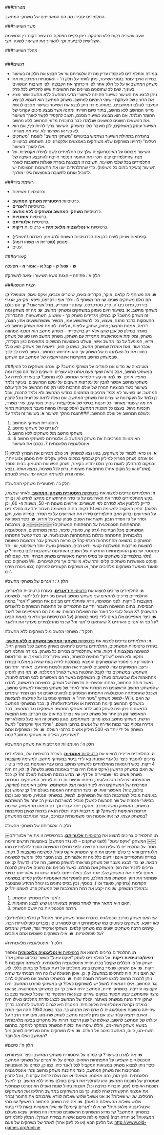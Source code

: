 ###מטרות

התלמידים יסבירו מה הם המאפיינים של משחקי המחשב.

###משך השיעור

 שעה ועשרים דקות ללא הפסקה. ניתן לקיים הפסקה בת עשר דקות בין המשימה השלישית לרביעית וכך להאריך את
 השיעור לשעה וחצי.


###מהלך השיעור

<div id="container" align="center">
  <img class="img-responsive" src="img01.png" title=""/>
</div>


###דגשים
- במידה והתלמידים לא למדו עדיין מה זה אלגוריתם אז אל תבצע את חלק זה בשיעור.
- במידה ואינך עומד בזמני השיעור, ניתן לוותר על חלק ה' – האומנויות המרכיבות את משחק המחשב או על כל חלק אחר לפי היכרותך את הקבוצה ולפי חשיבות הנושאים בעיניך. שים לב שהזמנים מציינים את החשיבות שיש להקדיש לכל פרק.
- ניתן לבצע את השיעור כשיעור פתיחה לשיעורי מדעי המחשב ללא מחשב אשר מציג את הרעיון של העתקת יישומי היומיום למחשב. משחק המחשב הוא דוגמא לביצוע המעבר לעולם המחשבים. באותה מידה ניתן לבצע את השיעור כשיעור מסכם לנושא מדעי המחשב ללא מחשב, בתור סיום חווייתי ומהנה אשר מבצע סיכום עקרוני של החומר הנלמד. אם הוא מבוצע כשיעור מסכם, חשוב להקפיד לקשר לאורך השיעור את הנושאים השונים לנושאים שנלמדו כבר בתוכנית מדעי המחשב ללא מחשב.
- השיעור עוסק במשחקים, לכן מועבר כולו כמשחק. השיעור צריך להיות כיף, אם הוא לא כיף אז השיעור לא ישיג את מטרתו.
- בהגדרה בתחילת השיעור נשתמש בביטויים "משחקי מחשב" לעומת "משחקים רגילים" (דהיינו משחקים שלא משוחקים באמצעים אלקטרוניים). השתמש בביטויים אלו לאורך השיעור.
- השיעור מבוסס על האינטראקציה שלך עם התלמידים לשם למידה אקטיבית. על מנת שהתלמידים יבינו ויזכרו את החומר הנלמד חייבת להתבצע חשיבה של התלמידים בכל שלבי השיעור. חשיבה זו מבוצעת בעזרת שאלות ותשובות לאורך השיעור (בעיקר בתום
כל משימה). כדי שהתלמידים יענו את התשובות המצופות יש להוביל אותם לתשובה באמצעות גילוי מודרך.

###רשימת ציוד

- כרטיסיות משימות:
 * כרטיסיות **היסטורית משחקי המחשב**.
 * כרטיסיות **ז'אנרים**.
 * כרטיסיות **משחקי המחשב ומשחקים ללא מחשב**.
 * כרטיסיות **אומנויות**.
  * כרטיסיית **אלגוריתם**.
  * כרטיסיות **אינטליגנציה מלאכותית** + כרטיסיות **ריקות**.
- (מומלץ!) קופסאות שניתן לשים בהן את הכרטיסיות השונות ולהטמינן באדמה.
- מטמון (סוכריות או משהו דומה).
- עטים.

###קיצורים

**ש** - **ש**אל
**ק** - **ק**בל
**א** - **א**מור
**ה** - **ה**פעלה


#חלק א': פתיחה – הצגת נושא השיעור ויציאה למשחק

###הצגת הנושא

**ש**: מה משותף ל: קלאס, פוקר, הקדרים באים, שוטרים וגנבים, איקס עיגול, מונופול?
 **ק**: הם כולם משחקים שונים.
  **ש**: מה משותף ל: וורלד אוף וורקרפט, פיפא, פק-מן, אנגרי בירדס, פרוט נינג'ה, פרו, סטרקרפט, קאונטר סטרייק, מדל אוף אונר?
   **ק**: הם כולם משחקי מחשב.
   **א**: בשיעור היום נעסוק במשחקים ומשחקי מחשב.
    **ש**: מה זה משחק ומה זה משחק מחשב?
     **ק**: במילון מגדירים משחק כך - שעשוע, השתעשעות, התבדרות, התעסקות בדבר מהנה; צעצוע, כלי להשתעשע עמו, מכשיר שמשתעשעים אתו; הצגה, דרמה, אמנות ההצגה; צחוק, שחוק, עליצות, עליזות.
     לעומת זאת משחק מחשב לא מוגדר במילון של אבן שושן אלא רק בויקיפדיה -
משחק מחשב הוא תוכנה המהווה משחק, ומקיימת אינטראקציה מתמדת עם השחקן. משחק מחשב הינו סוג של משחק וידאו, המופעל על גבי מחשב אישי, ונשלט באמצעות ממשקים מתאימים כגון מקלדת, עכבר ועוד.
זאת אומרת שמשחק מחשב, כשמו כן הוא, וריאציה של משחק. הוא כולל בתוכו את כל האלמנטים של משחק אך הוא מתרחש במחשב. חשוב לשים לב לכך שבמשחק מחשב מתקיימת אינטראקציה של המחשב עם השחקן.

###מוטיבציה
**ש**: מדוע אנו לומדים על משחקי מחשב?
 **ק**: אנחנו משחקים כל הזמן במשחקי מחשב, אבל נראה שאף פעם אנחנו לא עוצרים וחושבים כיצד הם נוצרו ומה מאפיין אותם.
  **ש**: למה זה קשור למדעי המחשב ללא מחשב?
  **ק**: בעזרת למידה על משחקי מחשב אפשר להבין על עקרונות חשובים על עולם המחשבים. בעיקר נלמד בשיעור כיצד מבוצעת המרה של עולם התרבות לפני תקופת המחשב אל תוך עולם המחשב.
  **א**: בשיעור לא נלמד מרכיבים מתמטים במדעי המחשב ולא נלמד לתכנת, אבל כן נלמד על העקרונות שיוצרים את משחקי המחשב. אם נעלה לרמה עקרונית נוכל להבין את מה שעומד מאחורי כל תכנות בסיסי של אפליקציות שונות: משחקים, עזרי משרד, תוכניות ניהול. בעצם כל תוכנות המחשב (אפליקציות) מהוות מעבר מעקרונות מחוץ לעולם המחשב אל עולם המחשב.
###הצגת מהלך השיעור
**א**: בשיעור זה נלמד על:
1. היסטורית משחקי המחשב
 2. ז'אנרים של משחקי מחשב
  3. משחקי מחשב מול משחקים ללא מחשב
   4. האומנויות המרכיבות את משחק המחשב
    5. אלגוריתם למשחקי מחשב
     6. אינטליגנציה מלאכותית
      7. נסכם את השיעור

**א**: אז כדאי ללמוד על משחקים, בואו נצא למשחק!
 **ה**: כולם מכירים את המרוץ למיליון?! אז אנחנו נשחק המרוץ למיליון רק שבסוף במקום מיליון שקלים יהיה מטמון צנוע יותר, ובמקום להתחלק לזוגות נרוץ כולם יחדיו. בקיצור, נשחק חפש את המטמון. בבית הספר (מתנ"ס או כל מקום אחר) מתחבאות משימות, נרוץ לכל משימה, נמצא אותה, נבצע אותה ונרוץ למשימה הבאה עד שנגיע למטמון.


#חלק ב': היסטוריית משחקי המחשב

**ה**: התלמידים צריכים למצוא את
 [כרטיסיות **היסטורית משחקי המחשב**](appendix-a.html "").
 לאחר שמצאו, בקש מהתלמידים לסדר את האירועים על פי סדר התרחשותם מהישן לחדש (אין צורך לדייק לחלוטין אלא לסדרם לפי העשורים: אירועים משנות ה- 50, משנות ה- 60, וכן הלאה). הזמן המוקצב למשימה הוא 10 דקות. בתום המשימה תעבור יחד עם התלמידים על האירועים ובדוק האם התלמידים סידרו את האירועים על פי הסדר. במידה וטעו, תקן וסדר על פי הסדר הנכון. חשוף את השנים שבהן קרא כל אירוע.
 **ש**: כיצד משפיעה ההתפתחות הטכנולוגית על התפתחות המשחקים?￼￼￼￼￼￼
**ק**: מורכבות המשחקים מכל הבחינות (גרפיקה, סאונד, סיפור, כמות משתתפים, אינטליגנציה מלאכותית) התפתחה כתלות בהתפתחות הטכנולוגיה.
 **ש**: כיצד למשל התפתחו המשחקים כתוצאה מהתפתחות הגרפיקה?
  **ק**: מראה המשחק עבר מתצוגות פשוטות לתצוגות מורכבות המשלבות קטעי וידאו רבים. המשחק נעשה יותר ריאליסטי, או יותר פנטסטי.
   **ש**: מהן ההתפתחויות החדשות של השנים האחרונות שחשובות לכם במיוחד?
    **ק** (תלוי בתלמידים): משחקים על בסיס הרשת מאפשרים משחק חברתי יותר. קונסולות
משחקים כמו Wii וקינקט מאפשרות משחקים קלים יותר שלא מיועדים אך ורק לגיימרים. סאונד מאפשר משחקים מלהיבים יותר, או משחקים הקשורים למוזיקה (כמו גיטרה הירו) וכו'.

#חלק ג': ז'אנרים של משחקי מחשב

**ה**: התלמידים צריכים למצוא את
 [כרטיסיות **ז'אנרים**](appendix-b.html "").
 בעזרת כרטיסיית הז'אנרים, התלמידים צריכים להתאים שני משחקי מחשב (שהם מכירים) לכל ז'אנר. למשימה מוקצבות 3 דקות. לפני המשימה, וודא שהתלמידים מבינים את המושג "ז'אנר" ברמה הבסיסית. בתום המשימה תעבור יחד עם התלמידים על התאמות המשחקים לז'אנרים ושאל לגבי כל ז'אנר את השאלות הבאות:
**ש**: מה הם המאפיינים של ז'אנר X? (התשובה על הכרטיסיות אך וודא כי באמת הבינו)
**ש**: כיצד מאפיינים אלו באים לידי ביטוי במשחק שהותאם לז'אנר זה?
**ש**: מי מהתלמידים מעדיף את הז'אנר X על פני הז'אנרים האחרים?


#חלק ד': משחקי מחשב מול משחקים ללא מחשב

**ה**: התלמידים צריכים למצוא את
 [כרטיסיות **משחקי המחשב ומשחקים ללא מחשב**](appendix-c.html "").
בעזרת כרטיסיות המשחקים, התלמידים צריכים להתאים משחק מחשב לכל משחק רגיל. למשימה מוקצבות 4 דקות. וודא שהתלמידים מכירים כל משחק. במידה והתלמידים נתקעו ולא מצאו "שידוך" מתאים למשחק, הצע שידוך כזה בעצמך.
**א**: הרודוטוס היסטוריון יווני מספר שהמשחקים הומצאו בממלכת לידיה בעת שהיה בממלכה בצורת ורעב. המשחקים עזרו לתושבים להעביר את הזמן ולשכוח מהרעב. מאוחר יותר הם השתמשו במשחקים כדי לקבל החלטות באשר לגורל הממלכה.
**ש**: מה ניתן להסיק מהתאמות אלו שביצעתם כעת?
**ק**: המשחקים באשר הם מאפשרים לבני האדם ליהנות. כאשר פותח המחשב, נפתחו אפשרויות חדשות של משחק. במשימה הראשונה, למדנו שהמשחקי מחשב הראשונים היו המרות אחד לאחד של משחקי מציאות למשחקי מחשב, ושככל שהתפתחה הטכנולוגיה התפתחו המשחקים לכיוונים שונים אך הם תמיד שומרים על קורלציה למציאות (למשל משחקי "גיטר הירו" או משחקי טניס ב- Wii).
**ש**: האם במשחקי המחשב קיימת חברתיות או אינדיבידואליות?
**ק**: כבר ממשחקי המחשב הראשונים ניתן היה לשחק בזוג. לרוב משחקי המחשב משוחקים נגד המחשב, דבר המאפשר זמן רב יותר של משחק כיוון שאין צורך בתיאום עם חברים. מאז המצאת הרשת, משחקי מחשב נעשו מרובי משתתפים. סגנון משחק זה הוא בעל פופולאריות אדירה ומקיף כבר כמות אדירה של אנשים ברחבי העולם. "וורלד אוף וורקרפט" למשל משוחק על ידי יותר מ- 500 מיליון אנשים ברחבי העולם.
**ש**: אליו משחקים אתם מעדיפים, רגילים או משחקי מחשב? למה?

#חלק ה': האומנויות המרכיבות את משחק המחשב

**ה**: התלמידים צריכים למצוא את
 [כרטיסיות **אומנויות**](appendix-d.html "").
 בעזרת כרטיסיות אלו, התלמידים צריכים להסביר כיצד כל ענף אומנות בא לידי ביטוי במשחקי מחשב. למשימה מוקצבות 4 דקות. בקש דוגמאות מהתלמידים למשחקי מחשב בהם ענף האומנות בא לידי ביטוי.
 **ש**: האם במשחק הראשון (איקס עיגול) היה צורך באמנות מסוג כלשהו?
  **ק**: לא, זה היה משחק פשוט כפי שמציירים על דף.
**ש**: מדוע נכנסה האמנות לעולם זה?
**ק**: ככל שהתפתחו היכולות הטכנולוגיות, נפתחו אפשרויות רבות לעיצוב המשחקים. מטרתם המרכזית של המשחקים היא ליצור הנאה אצל המשתמש. שילוב האומנות (מוזיקה, צילום, ציור) מאפשר זאת.
 **ש**: כיצד התפתחה האמנות בעולם זה?
  **ק**: שימוש נכון באומנות מוביל למורכבות רבה של המשחקים. למשל, במשחקי פנטזיה, סיפור טוב (כמו בסיפורי פנטזיה של שר הטבעות למשל) מוביל למעורבות ועניין רב יותר של המשתמש במשחק. המשחק נעשה מורכב ומסקרן יותר עבורו וכך גם הנאתו מהמשחק.
  **ש**: מה תרומת האומנות למשחק?
    **ק**: מורכבות רבה ויכולת הנאה ברמות שאינן מסתכמות במשחק עצמו.
   **ש**: איזו אומנות הכי משמעותית עבורכם, עבור הנאתכם מהמשחק?


#חלק ו': אלגוריתם של משחקי מחשב

**ה**: התלמידים צריכים למצוא את
 [כרטיסיית **אלגוריתם**](appendix-e.html "").
בכרטיסייה זו מתואר אלגוריתם￼￼￼ המשחק "איקס עיגול" (לשני שחקנים – לא נגד המחשב) באמצעות תרשים זרימה חסר. על התלמידים להשלים את התרשים. לפני תחילת המשימה הסבר לתלמידים מהו אלגוריתם וודא כי כולם יודעים את חוקי המשחק איקס עיגול. למשימה מוקצבות 3 דקות. במידה והתלמידים אינם יודעים כלל מה זה אלגוריתם, בצע הסבר כללי והמשך למשימה הבאה.
**ש**: כדי לבצע מעבר של משחק מציאותי למשחק מחשב, מה עלינו לדעת?
 **ק**: אנו צריכים להכיר את חוקי המשחק ואת מהלכו. כאשר מבינים את נתונים אלו ניתן לתכנת אותם וליצור את המשחק שלב אחר שלב באלגוריתם. לאחר שתוכנת אלגוריתם בסיסי שמתאר את חוקי המשחק ואת מהלכו, ניתן להוסיף את האומנויות עליהן למדנו במשימה הקודמת (גרפיקה, סאונד וכו'), בנוסף, נכין בסיס נתונים בו ינוהל המידע שמצטבר במהלך המשחק.
 **ש**: מה יקבע את רמת המורכבות של המשחק פרט לאומנויות?
 **ק**:

 1. ז'אנר אליו משתייך המשחק.
 2. האם הוא מתאר אחד לאחד משחק מציאותי או שיש לבצע התאמות.
 3. הרמה הטכנולוגית בה ייושם המשחק.

**ש**: האם משחק מורכב טכנולוגית בהכרח אומר משחק יותר מהנה?
 **ק** (תלוי בתלמידים): לאו דווקא. משחקים פשוטים כמו שמפותחים היום לסמארט פון צוברים פופולאריות רבה. קיימים הרבה משחקים ישנים כמו משחקי קלפים, משחקי ארקייד ועוד, שעדיין שומרים על פופולאריות.
**ש**: אילו משחקים פשוטים אתם אוהבים?


#חלק ז': אינטליגנציה מלאכותית

**ה**: התלמידים צריכים למצוא את
 [כרטיסיות **אינטליגנציה מלאכותית**](appendix-f.html "")
ומספר **דפים/כרטיסיות ריקות**.
על התלמידים לשחק "איקס עיגול" כאשר בכל זוג שחקן אחד ישחק על פי הכללים שקיבל בכרטיסיית אינטליגנציה מלאכותית. למשימה מוקצבות 5 דקות.
 **ש**: אם השחקן שנעזר בחוקים ביצע מהלכים על דעת עצמו?
  **ק**: באופן כללי, לא.
**ש**: האם ניתן היה להחליפו במחשב?
 **ק**: כן. אופן הפעולה שלו כה היה תבניתי עד שהיה ניתן לתכנת מחשב לבצע פעולות תגובה זהות.
  **ש**: במשחקי מחשב אנו משחקים לרוב נגד המחשב. אילו דוגמאות למשל יש למשחקים כאלו?
  **ק**: במשחקי ספורט המחשב יהיה הקבוצה היריבה. במשחקי יריות, המחשב יהיה האויב כך גם במשחקי אסטרטגיה.
  **א**: אנו נרצה שהמחשב יבצע תפקיד במקום שאדם יבצע את התפקיד כדי שנוכל לאפשר מצב בו שחקן יחיד נהנה ממשחק מאתגר. יכולת של המחשב לבצע סדרת מהלכים כאילו היה בנאדם נקראת אינטליגנציה מלאכותית. המטרה היא לגרום למחשב להתנהג בדרך שהייתה נחשבת אינטליגנטית לו אדם היה מתנהג כך. כבר בשנת 1950 תהה אבי תורת האינפורמציה קלוד שנון אם ניתן לתכנת מחשב לשחק שח-מט, ואם יעיד הדבר על יכולתו של המחשב לחשוב. שאלתו של שנון דרבנה דורות של מחקרים בבינה מלאכותית בנושא משחק השח-מט, והללו שיפרו את יכולות המשחק ממחקר למחקר. בתחום השח-מט, כיום, המחשב מוטב על האדם.
  **ש**: אילו משחקים אתם מעדיפים לשחק מול המחשב ואילו מול חבר?

#חלק ח': סיכום

**ש**: מה למדנו בשיעור?
 **ק**: למדנו על היסטורית משחקי המחשב וכיצד הפיתוחים הטכנולוגיים השפיעו על התפתחות התחום. למדנו על הז'אנרים של משחקי המחשב וכיצד ניתן למצוא משחק במציאות המקביל לכל ז'אנר כזה. כמו כן, למדנו על האומנויות המרכיבות את משחק המחשב, כיצד מתוכנת משחק מחשב ומהי אינטליגנציה מלאכותית. חוץ מזה, נהנו ממטמון משמח!
 **א**: אם נעלה לרמה עקרונית, נוכל להבין שמטרתן של תוכנות המחשב הוא להחליף את הקיים בעולם שהיה ללא מחשב. כך למשל תוכנות האופיס (יומן, חוברות כתיבה וכו') תוכנות ניהול שונות ואפילו האינטרנט שמחליף את אמצעי התקשורת שהיו לפניו. כך גם המשחקים במחשב החליפו את המשחקים הרגילים.
 **ש**: יש שאלות?
  **א**: אני אשאל שלוש שאלות לוודא שהבנתם את החומר (בחר שלוש שאלות מהשאלות הבאות).
  **ש**: מה היה משחק המחשב הראשון?
   **ש**: מהי אינטליגנציה מלאכותית?
    **ש**: אילו ז'אנרים קיימים?
     **ש**: אילו אומנויות באות לידי ביטוי במשחקי המחשב?
      **ש**: מדוע המשחקים הראשונים שפותחו היו משחקי שבאו מעולם המציאות?
       **א**: תודה רבה! (הוסף מילות סיכום אישיות במידת הצורך).
       המלץ לתלמידים על הלינק הבא (או כל לינק אחר) לאתר של משחקים של פעם:
http://www.old-games.org/online
